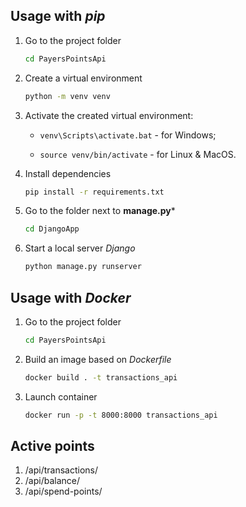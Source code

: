 ## Usage with ***pip***
1. Go to the project folder
    ```sh
    cd PayersPointsApi
    ```
2. Create a virtual environment
    ```sh
    python -m venv venv
    ```
3. Activate the created virtual environment:
    - `venv\Scripts\activate.bat` - for Windows;
    
    - `source venv/bin/activate` - for Linux & MacOS.
4. Install dependencies
    ```sh
    pip install -r requirements.txt
    ```
5. Go to the folder next to **manage.py***
    ```sh
    cd DjangoApp
    ```
6. Start a local server *Django*
    ```sh
    python manage.py runserver
    ```

## Usage with ***Docker***
1. Go to the project folder
    ```sh
    cd PayersPointsApi
    ```
2. Build an image based on *Dockerfile*
    ```sh
    docker build . -t transactions_api
    ```
3. Launch container
    ```sh
    docker run -p -t 8000:8000 transactions_api
    ```

## Active points

1. /api/transactions/
2. /api/balance/
3. /api/spend-points/
